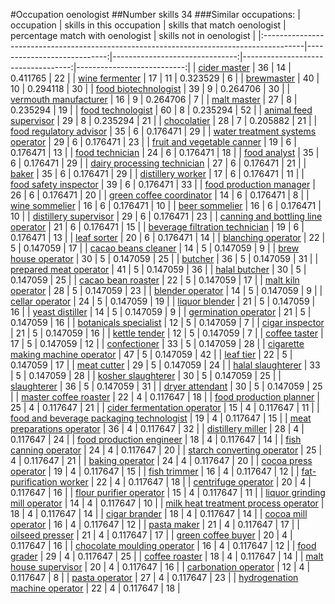 #Occupation oenologist
##Number skills 34
###Similar occupations:
| occupation                                                                              |   skills in this occupation |   skills that match oenologist |   percentage match with oenologist |   skills not in oenologist |
|:----------------------------------------------------------------------------------------|----------------------------:|-------------------------------:|-----------------------------------:|---------------------------:|
| [cider master](cider_master.md)                                                         |                          36 |                             14 |                           0.411765 |                         22 |
| [wine fermenter](wine_fermenter.md)                                                     |                          17 |                             11 |                           0.323529 |                          6 |
| [brewmaster](brewmaster.md)                                                             |                          40 |                             10 |                           0.294118 |                         30 |
| [food biotechnologist](food_biotechnologist.md)                                         |                          39 |                              9 |                           0.264706 |                         30 |
| [vermouth manufacturer](vermouth_manufacturer.md)                                       |                          16 |                              9 |                           0.264706 |                          7 |
| [malt master](malt_master.md)                                                           |                          27 |                              8 |                           0.235294 |                         19 |
| [food technologist](food_technologist.md)                                               |                          60 |                              8 |                           0.235294 |                         52 |
| [animal feed supervisor](animal_feed_supervisor.md)                                     |                          29 |                              8 |                           0.235294 |                         21 |
| [chocolatier](chocolatier.md)                                                           |                          28 |                              7 |                           0.205882 |                         21 |
| [food regulatory advisor](food_regulatory_advisor.md)                                   |                          35 |                              6 |                           0.176471 |                         29 |
| [water treatment systems operator](water_treatment_systems_operator.md)                 |                          29 |                              6 |                           0.176471 |                         23 |
| [fruit and vegetable canner](fruit_and_vegetable_canner.md)                             |                          19 |                              6 |                           0.176471 |                         13 |
| [food technician](food_technician.md)                                                   |                          24 |                              6 |                           0.176471 |                         18 |
| [food analyst](food_analyst.md)                                                         |                          35 |                              6 |                           0.176471 |                         29 |
| [dairy processing technician](dairy_processing_technician.md)                           |                          27 |                              6 |                           0.176471 |                         21 |
| [baker](baker.md)                                                                       |                          35 |                              6 |                           0.176471 |                         29 |
| [distillery worker](distillery_worker.md)                                               |                          17 |                              6 |                           0.176471 |                         11 |
| [food safety inspector](food_safety_inspector.md)                                       |                          39 |                              6 |                           0.176471 |                         33 |
| [food production manager](food_production_manager.md)                                   |                          26 |                              6 |                           0.176471 |                         20 |
| [green coffee coordinator](green coffee coordinator.md)                                 |                          14 |                              6 |                           0.176471 |                          8 |
| [wine sommelier](wine_sommelier.md)                                                     |                          16 |                              6 |                           0.176471 |                         10 |
| [beer sommelier](beer_sommelier.md)                                                     |                          16 |                              6 |                           0.176471 |                         10 |
| [distillery supervisor](distillery_supervisor.md)                                       |                          29 |                              6 |                           0.176471 |                         23 |
| [canning and bottling line operator](canning_and_bottling_line_operator.md)             |                          21 |                              6 |                           0.176471 |                         15 |
| [beverage filtration technician](beverage_filtration_technician.md)                     |                          19 |                              6 |                           0.176471 |                         13 |
| [leaf sorter](leaf_sorter.md)                                                           |                          20 |                              6 |                           0.176471 |                         14 |
| [blanching operator](blanching_operator.md)                                             |                          22 |                              5 |                           0.147059 |                         17 |
| [cacao beans cleaner](cacao_beans_cleaner.md)                                           |                          14 |                              5 |                           0.147059 |                          9 |
| [brew house operator](brew_house_operator.md)                                           |                          30 |                              5 |                           0.147059 |                         25 |
| [butcher](butcher.md)                                                                   |                          36 |                              5 |                           0.147059 |                         31 |
| [prepared meat operator](prepared_meat_operator.md)                                     |                          41 |                              5 |                           0.147059 |                         36 |
| [halal butcher](halal_butcher.md)                                                       |                          30 |                              5 |                           0.147059 |                         25 |
| [cacao bean roaster](cacao_bean_roaster.md)                                             |                          22 |                              5 |                           0.147059 |                         17 |
| [malt kiln operator](malt_kiln_operator.md)                                             |                          28 |                              5 |                           0.147059 |                         23 |
| [blender operator](blender_operator.md)                                                 |                          14 |                              5 |                           0.147059 |                          9 |
| [cellar operator](cellar_operator.md)                                                   |                          24 |                              5 |                           0.147059 |                         19 |
| [liquor blender](liquor_blender.md)                                                     |                          21 |                              5 |                           0.147059 |                         16 |
| [yeast distiller](yeast_distiller.md)                                                   |                          14 |                              5 |                           0.147059 |                          9 |
| [germination operator](germination_operator.md)                                         |                          21 |                              5 |                           0.147059 |                         16 |
| [botanicals specialist](botanicals_specialist.md)                                       |                          12 |                              5 |                           0.147059 |                          7 |
| [cigar inspector](cigar_inspector.md)                                                   |                          21 |                              5 |                           0.147059 |                         16 |
| [kettle tender](kettle_tender.md)                                                       |                          12 |                              5 |                           0.147059 |                          7 |
| [coffee taster](coffee_taster.md)                                                       |                          17 |                              5 |                           0.147059 |                         12 |
| [confectioner](confectioner.md)                                                         |                          33 |                              5 |                           0.147059 |                         28 |
| [cigarette making machine operator](cigarette_making_machine_operator.md)               |                          47 |                              5 |                           0.147059 |                         42 |
| [leaf tier](leaf_tier.md)                                                               |                          22 |                              5 |                           0.147059 |                         17 |
| [meat cutter](meat_cutter.md)                                                           |                          29 |                              5 |                           0.147059 |                         24 |
| [halal slaughterer](halal_slaughterer.md)                                               |                          33 |                              5 |                           0.147059 |                         28 |
| [kosher slaughterer](kosher_slaughterer.md)                                             |                          30 |                              5 |                           0.147059 |                         25 |
| [slaughterer](slaughterer.md)                                                           |                          36 |                              5 |                           0.147059 |                         31 |
| [dryer attendant](dryer_attendant.md)                                                   |                          30 |                              5 |                           0.147059 |                         25 |
| [master coffee roaster](master_coffee_roaster.md)                                       |                          22 |                              4 |                           0.117647 |                         18 |
| [food production planner](food_production_planner.md)                                   |                          25 |                              4 |                           0.117647 |                         21 |
| [cider fermentation operator](cider_fermentation_operator.md)                           |                          15 |                              4 |                           0.117647 |                         11 |
| [food and beverage packaging technologist](food_and_beverage_packaging_technologist.md) |                          19 |                              4 |                           0.117647 |                         15 |
| [meat preparations operator](meat_preparations_operator.md)                             |                          36 |                              4 |                           0.117647 |                         32 |
| [distillery miller](distillery_miller.md)                                               |                          28 |                              4 |                           0.117647 |                         24 |
| [food production engineer](food_production_engineer.md)                                 |                          18 |                              4 |                           0.117647 |                         14 |
| [fish canning operator](fish_canning_operator.md)                                       |                          24 |                              4 |                           0.117647 |                         20 |
| [starch converting operator](starch_converting_operator.md)                             |                          25 |                              4 |                           0.117647 |                         21 |
| [baking operator](baking_operator.md)                                                   |                          24 |                              4 |                           0.117647 |                         20 |
| [cocoa press operator](cocoa_press_operator.md)                                         |                          19 |                              4 |                           0.117647 |                         15 |
| [fish trimmer](fish_trimmer.md)                                                         |                          16 |                              4 |                           0.117647 |                         12 |
| [fat-purification worker](fat-purification_worker.md)                                   |                          22 |                              4 |                           0.117647 |                         18 |
| [centrifuge operator](centrifuge_operator.md)                                           |                          20 |                              4 |                           0.117647 |                         16 |
| [flour purifier operator](flour_purifier_operator.md)                                   |                          15 |                              4 |                           0.117647 |                         11 |
| [liquor grinding mill operator](liquor_grinding_mill_operator.md)                       |                          14 |                              4 |                           0.117647 |                         10 |
| [milk heat treatment process operator](milk_heat_treatment_process_operator.md)         |                          18 |                              4 |                           0.117647 |                         14 |
| [cigar brander](cigar_brander.md)                                                       |                          18 |                              4 |                           0.117647 |                         14 |
| [cocoa mill operator](cocoa_mill_operator.md)                                           |                          16 |                              4 |                           0.117647 |                         12 |
| [pasta maker](pasta_maker.md)                                                           |                          21 |                              4 |                           0.117647 |                         17 |
| [oilseed presser](oilseed_presser.md)                                                   |                          21 |                              4 |                           0.117647 |                         17 |
| [green coffee buyer](green_coffee_buyer.md)                                             |                          20 |                              4 |                           0.117647 |                         16 |
| [chocolate moulding operator](chocolate_moulding_operator.md)                           |                          16 |                              4 |                           0.117647 |                         12 |
| [food grader](food_grader.md)                                                           |                          29 |                              4 |                           0.117647 |                         25 |
| [coffee roaster](coffee_roaster.md)                                                     |                          18 |                              4 |                           0.117647 |                         14 |
| [malt house supervisor](malt_house_supervisor.md)                                       |                          20 |                              4 |                           0.117647 |                         16 |
| [carbonation operator](carbonation_operator.md)                                         |                          12 |                              4 |                           0.117647 |                          8 |
| [pasta operator](pasta_operator.md)                                                     |                          27 |                              4 |                           0.117647 |                         23 |
| [hydrogenation machine operator](hydrogenation_machine_operator.md)                     |                          22 |                              4 |                           0.117647 |                         18 |
